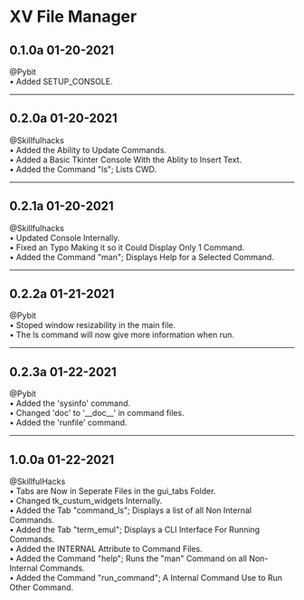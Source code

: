 XV File Manager
====

0.1.0a 01-20-2021  
---  
@Pybit  
• Added SETUP_CONSOLE. 

---
0.2.0a 01-20-2021  
---  
@Skillfulhacks  
• Added the Ability to Update Commands.  
• Added a Basic Tkinter Console With the Ablity to Insert Text.  
• Added the Command "ls"; Lists CWD.  

---
0.2.1a 01-20-2021  
---  
@Skillfulhacks  
• Updated Console Internally.  
• Fixed an Typo Making it so it Could Display Only 1 Command.  
• Added the Command "man"; Displays Help for a Selected Command.  

---
0.2.2a 01-21-2021   
---  
@Pybit   
• Stoped window resizability in the main file.   
• The ls command will now give more information when run.  

---
0.2.3a 01-22-2021  
---  
@Pybit   
• Added the 'sysinfo' command.  
• Changed 'doc' to '\_\_doc\_\_' in command files.  
• Added the 'runfile' command.  


---
1.0.0a 01-22-2021   
---  
@SkillfulHacks   
• Tabs are Now in Seperate Files in the gui_tabs Folder.  
• Changed tk_custum_widgets Internally.  
• Added the Tab "command_ls"; Displays a list of all Non Internal Commands.  
• Added the Tab "term_emul"; Displays a CLI Interface For Running Commands.  
• Added the INTERNAL Attribute to Command Files.  
• Added the Command "help"; Runs the "man" Command on all Non-Internal Commands.  
• Added the Command "run_command"; A Internal Command Use to Run Other Command.  
